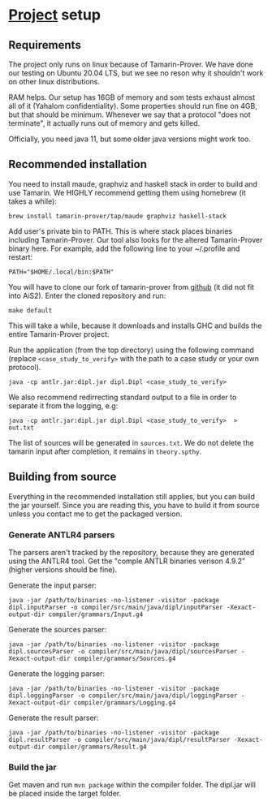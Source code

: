 # [Project](https://github.com/JakubSmahovsky/diplomovka) setup

## Requirements
The project only runs on linux because of Tamarin-Prover. We have done our testing on Ubuntu 20.04 LTS, but we see no reson why it shouldn't work on other linux distributions.

RAM helps. Our setup has 16GB of memory and som tests exhaust almost all of it (Yahalom confidentiality). Some properties should run fine on 4GB, but that should be minimum. Whenever we say that a protocol "does not terminate", it actually runs out of memory and gets killed.

Officially, you need java 11, but some older java versions might work too.

## Recommended installation
You need to install maude, graphviz and haskell stack in order to build and use Tamarin. We HIGHLY recommend getting them using homebrew (it takes a while):
```
brew install tamarin-prover/tap/maude graphviz haskell-stack
```

Add user's private bin to PATH. This is where stack places binaries including Tamarin-Prover. Our tool also looks for the altered Tamarin-Prover binary here. For example, add the following line to your ~/.profile and restart:
```
PATH="$HOME/.local/bin:$PATH"
```

You will have to clone our fork of tamarin-prover from [github](https://github.com/JakubSmahovsky/tamarin-prover) (it did not fit into AiS2).  Enter the cloned repository and run:
```
make default
```
This will take a while, because it downloads and installs GHC and builds the entire Tamarin-Prover project.

Run the application (from the top directory) using the following command (replace `<case_study_to_verify>` with the path to a case study or your own protocol).
```
java -cp antlr.jar:dipl.jar dipl.Dipl <case_study_to_verify>
```
We also recommend redirrecting standard output to a file in order to separate it from the logging, e.g:
```
java -cp antlr.jar:dipl.jar dipl.Dipl <case_study_to_verify>  > out.txt
```
The list of sources will be generated in `sources.txt`.
We do not delete the tamarin input after completion, it remains in `theory.spthy`.

## Building from source
Everything in the recommended installation still applies, but you can build the jar yourself. Since you are reading this, you have to build it from source unless you contact me to get the packaged version.


### Generate ANTLR4 parsers
The parsers aren't tracked by the repository, because they are generated using the ANTLR4 tool.
Get the "comple ANTLR binaries verison 4.9.2" (higher versions should be fine).

Generate the input parser:
```
java -jar /path/to/binaries -no-listener -visitor -package dipl.inputParser -o compiler/src/main/java/dipl/inputParser -Xexact-output-dir compiler/grammars/Input.g4
```


Generate the sources parser:
```
java -jar /path/to/binaries -no-listener -visitor -package dipl.sourcesParser -o compiler/src/main/java/dipl/sourcesParser -Xexact-output-dir compiler/grammars/Sources.g4
```

Generate the logging parser:
```
java -jar /path/to/binaries -no-listener -visitor -package dipl.loggingParser -o compiler/src/main/java/dipl/loggingParser -Xexact-output-dir compiler/grammars/Logging.g4
```

Generate the result parser:
```
java -jar /path/to/binaries -no-listener -visitor -package dipl.resultParser -o compiler/src/main/java/dipl/resultParser -Xexact-output-dir compiler/grammars/Result.g4
```

### Build the jar
Get maven and run
`mvn package`
within the compiler folder.
The dipl.jar will be placed inside the target folder.
